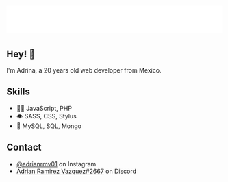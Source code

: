 <h1 align="center">
  <img src="https://raw.githubusercontent.com/AdrianRMV/AdrianRMV/master/name.svg" alt="Adrian Ramirez" />
</h1>

## Hey! 👋
I'm Adrina, a 20 years old web developer from Mexico.


## Skills
- 👨‍💻 JavaScript, PHP
- 👁️ SASS, CSS, Stylus
- 💽 MySQL, SQL, Mongo

## Contact
- [@adrianrmv01](https://https://www.instagram.com/adrianrmv01/) on Instagram
- [Adrian Ramirez Vazquez#2667](./) on Discord
